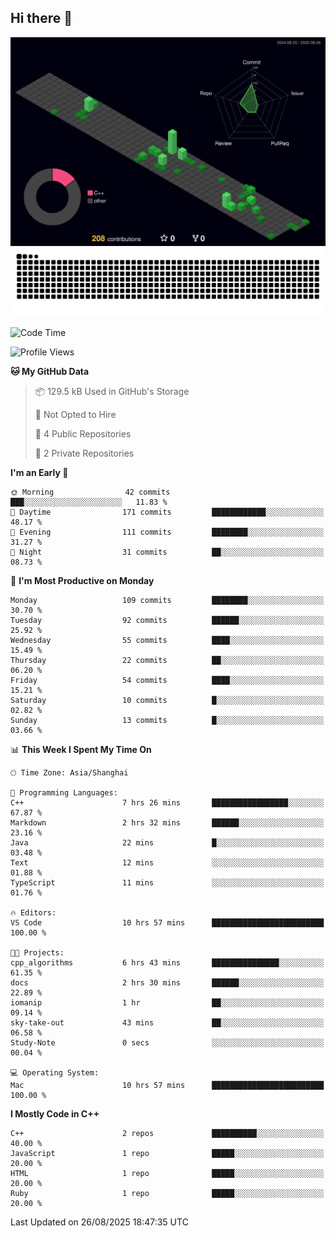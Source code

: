 ## Hi there 👋

<!--
**badb0ttle/badb0ttle** is a ✨ _special_ ✨ repository because its `README.md` (this file) appears on your GitHub profile.

Here are some ideas to get you started:

- 🔭 I’m currently working on ...
- 🌱 I’m currently learning ...
- 👯 I’m looking to collaborate on ...
- 🤔 I’m looking for help with ...
- 💬 Ask me about ...
- 📫 How to reach me: ...
- 😄 Pronouns: ...
- ⚡ Fun fact: ...
-->
![Personal 3D Metrics](./profile-3d-contrib/profile-night-green.svg)
<picture>
<img alt="github-snake"
    src="https://raw.githubusercontent.com/HaynesChennn/HaynesChennn/output/github-contribution-grid-snake.svg" />
</picture>

<!--START_SECTION:waka-->
![Code Time](http://img.shields.io/badge/Code%20Time-310%20hrs%2050%20mins-blue)

![Profile Views](http://img.shields.io/badge/Profile%20Views-0-blue)

**🐱 My GitHub Data** 

> 📦 129.5 kB Used in GitHub's Storage 
 > 
> 🚫 Not Opted to Hire
 > 
> 📜 4 Public Repositories 
 > 
> 🔑 2 Private Repositories 
 > 
**I'm an Early 🐤** 

```text
🌞 Morning                42 commits          ███░░░░░░░░░░░░░░░░░░░░░░   11.83 % 
🌆 Daytime                171 commits         ████████████░░░░░░░░░░░░░   48.17 % 
🌃 Evening                111 commits         ████████░░░░░░░░░░░░░░░░░   31.27 % 
🌙 Night                  31 commits          ██░░░░░░░░░░░░░░░░░░░░░░░   08.73 % 
```
📅 **I'm Most Productive on Monday** 

```text
Monday                   109 commits         ████████░░░░░░░░░░░░░░░░░   30.70 % 
Tuesday                  92 commits          ██████░░░░░░░░░░░░░░░░░░░   25.92 % 
Wednesday                55 commits          ████░░░░░░░░░░░░░░░░░░░░░   15.49 % 
Thursday                 22 commits          ██░░░░░░░░░░░░░░░░░░░░░░░   06.20 % 
Friday                   54 commits          ████░░░░░░░░░░░░░░░░░░░░░   15.21 % 
Saturday                 10 commits          █░░░░░░░░░░░░░░░░░░░░░░░░   02.82 % 
Sunday                   13 commits          █░░░░░░░░░░░░░░░░░░░░░░░░   03.66 % 
```


📊 **This Week I Spent My Time On** 

```text
🕑︎ Time Zone: Asia/Shanghai

💬 Programming Languages: 
C++                      7 hrs 26 mins       █████████████████░░░░░░░░   67.87 % 
Markdown                 2 hrs 32 mins       ██████░░░░░░░░░░░░░░░░░░░   23.16 % 
Java                     22 mins             █░░░░░░░░░░░░░░░░░░░░░░░░   03.48 % 
Text                     12 mins             ░░░░░░░░░░░░░░░░░░░░░░░░░   01.88 % 
TypeScript               11 mins             ░░░░░░░░░░░░░░░░░░░░░░░░░   01.76 % 

🔥 Editors: 
VS Code                  10 hrs 57 mins      █████████████████████████   100.00 % 

🐱‍💻 Projects: 
cpp_algorithms           6 hrs 43 mins       ███████████████░░░░░░░░░░   61.35 % 
docs                     2 hrs 30 mins       ██████░░░░░░░░░░░░░░░░░░░   22.89 % 
iomanip                  1 hr                ██░░░░░░░░░░░░░░░░░░░░░░░   09.14 % 
sky-take-out             43 mins             ██░░░░░░░░░░░░░░░░░░░░░░░   06.58 % 
Study-Note               0 secs              ░░░░░░░░░░░░░░░░░░░░░░░░░   00.04 % 

💻 Operating System: 
Mac                      10 hrs 57 mins      █████████████████████████   100.00 % 
```

**I Mostly Code in C++** 

```text
C++                      2 repos             ██████████░░░░░░░░░░░░░░░   40.00 % 
JavaScript               1 repo              █████░░░░░░░░░░░░░░░░░░░░   20.00 % 
HTML                     1 repo              █████░░░░░░░░░░░░░░░░░░░░   20.00 % 
Ruby                     1 repo              █████░░░░░░░░░░░░░░░░░░░░   20.00 % 
```




 Last Updated on 26/08/2025 18:47:35 UTC
<!--END_SECTION:waka-->


